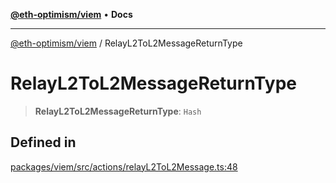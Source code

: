 [**@eth-optimism/viem**](../README.md) • **Docs**

***

[@eth-optimism/viem](../README.md) / RelayL2ToL2MessageReturnType

# RelayL2ToL2MessageReturnType

> **RelayL2ToL2MessageReturnType**: `Hash`

## Defined in

[packages/viem/src/actions/relayL2ToL2Message.ts:48](https://github.com/ethereum-optimism/ecosystem/blob/37c6534910b25082298b9c156497899cc7f9678f/packages/viem/src/actions/relayL2ToL2Message.ts#L48)
